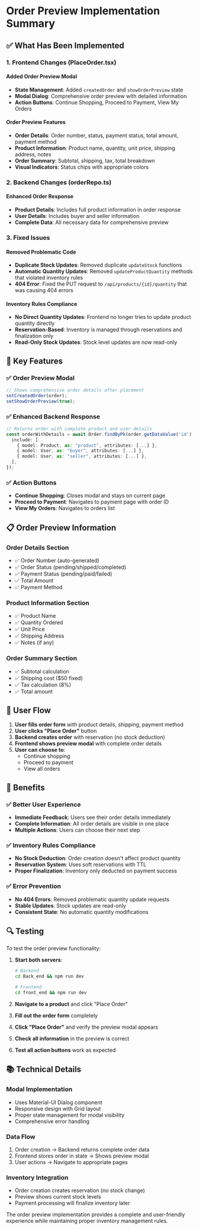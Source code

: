 <!-- @format -->

# Order Preview Implementation Summary

## ✅ What Has Been Implemented

### 1. Frontend Changes (PlaceOrder.tsx)

#### Added Order Preview Modal

- **State Management**: Added `createdOrder` and `showOrderPreview` state
- **Modal Dialog**: Comprehensive order preview with detailed information
- **Action Buttons**: Continue Shopping, Proceed to Payment, View My Orders

#### Order Preview Features

- **Order Details**: Order number, status, payment status, total amount, payment method
- **Product Information**: Product name, quantity, unit price, shipping address, notes
- **Order Summary**: Subtotal, shipping, tax, total breakdown
- **Visual Indicators**: Status chips with appropriate colors

### 2. Backend Changes (orderRepo.ts)

#### Enhanced Order Response

- **Product Details**: Includes full product information in order response
- **User Details**: Includes buyer and seller information
- **Complete Data**: All necessary data for comprehensive preview

### 3. Fixed Issues

#### Removed Problematic Code

- **Duplicate Stock Updates**: Removed duplicate `updateStock` functions
- **Automatic Quantity Updates**: Removed `updateProductQuantity` methods that violated inventory rules
- **404 Error**: Fixed the PUT request to `/api/products/{id}/quantity` that was causing 404 errors

#### Inventory Rules Compliance

- **No Direct Quantity Updates**: Frontend no longer tries to update product quantity directly
- **Reservation-Based**: Inventory is managed through reservations and finalization only
- **Read-Only Stock Updates**: Stock level updates are now read-only

## 🔧 Key Features

### ✅ Order Preview Modal

```typescript
// Shows comprehensive order details after placement
setCreatedOrder(order);
setShowOrderPreview(true);
```

### ✅ Enhanced Backend Response

```typescript
// Returns order with complete product and user details
const orderWithDetails = await Order.findByPk(order.getDataValue('id'), {
  include: [
    { model: Product, as: "product", attributes: [...] },
    { model: User, as: "buyer", attributes: [...] },
    { model: User, as: "seller", attributes: [...] },
  ],
});
```

### ✅ Action Buttons

- **Continue Shopping**: Closes modal and stays on current page
- **Proceed to Payment**: Navigates to payment page with order ID
- **View My Orders**: Navigates to orders list

## 📋 Order Preview Information

### Order Details Section

- ✅ Order Number (auto-generated)
- ✅ Order Status (pending/shipped/completed)
- ✅ Payment Status (pending/paid/failed)
- ✅ Total Amount
- ✅ Payment Method

### Product Information Section

- ✅ Product Name
- ✅ Quantity Ordered
- ✅ Unit Price
- ✅ Shipping Address
- ✅ Notes (if any)

### Order Summary Section

- ✅ Subtotal calculation
- ✅ Shipping cost ($50 fixed)
- ✅ Tax calculation (8%)
- ✅ Total amount

## 🚀 User Flow

1. **User fills order form** with product details, shipping, payment method
2. **User clicks "Place Order"** button
3. **Backend creates order** with reservation (no stock deduction)
4. **Frontend shows preview modal** with complete order details
5. **User can choose to**:
   - Continue shopping
   - Proceed to payment
   - View all orders

## 🎯 Benefits

### ✅ Better User Experience

- **Immediate Feedback**: Users see their order details immediately
- **Complete Information**: All order details are visible in one place
- **Multiple Actions**: Users can choose their next step

### ✅ Inventory Rules Compliance

- **No Stock Deduction**: Order creation doesn't affect product quantity
- **Reservation System**: Uses soft reservations with TTL
- **Proper Finalization**: Inventory only deducted on payment success

### ✅ Error Prevention

- **No 404 Errors**: Removed problematic quantity update requests
- **Stable Updates**: Stock updates are read-only
- **Consistent State**: No automatic quantity modifications

## 🔍 Testing

To test the order preview functionality:

1. **Start both servers**:

   ```bash
   # Backend
   cd Back_end && npm run dev

   # Frontend
   cd front_end && npm run dev
   ```

2. **Navigate to a product** and click "Place Order"

3. **Fill out the order form** completely

4. **Click "Place Order"** and verify the preview modal appears

5. **Check all information** in the preview is correct

6. **Test all action buttons** work as expected

## 📚 Technical Details

### Modal Implementation

- Uses Material-UI Dialog component
- Responsive design with Grid layout
- Proper state management for modal visibility
- Comprehensive error handling

### Data Flow

1. Order creation → Backend returns complete order data
2. Frontend stores order in state → Shows preview modal
3. User actions → Navigate to appropriate pages

### Inventory Integration

- Order creation creates reservation (no stock change)
- Preview shows current stock levels
- Payment processing will finalize inventory later

The order preview implementation provides a complete and user-friendly experience while maintaining proper inventory management rules.
